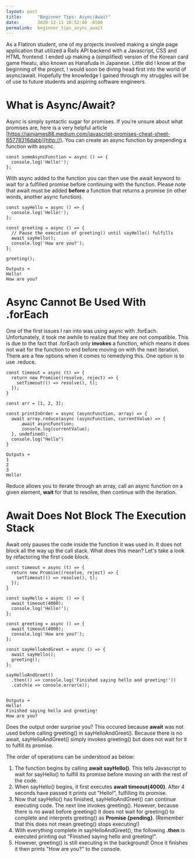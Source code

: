 ```yaml
---
layout: post
title:      "Beginner Tips: Async/Await"
date:       2020-12-11 10:52:40 -0500
permalink:  beginner_tips_async_await
---
```



As a Flatiron student, one of my projects involved making a single page application that utilized a Rails API backend with a Javascript, CSS and HTML frontend. I ended up making a (simplified) version of the Korean card game Hwatu, also known as Hanafuda in Japanese. Little did I know at the beginning of the project, I would soon be diving head first into the world of async/await. Hopefully the knowledge I gained through my struggles will be of use to future students and aspiring software engineers. 

# What is Async/Await?
Async is simply syntactic sugar for promises. If you’re unsure about what promises are, here is a very helpful article [https://iainjames88.medium.com/javascript-promises-cheat-sheet-65778316dabb](http://).
You can create an async function by prepending a function with async.

```
const someAsyncFunction = async () => {
  console.log('Hello!');
};
```

With async added to the function you can then use the await keyword to wait for a fulfilled promise before continuing with the function.
Please note that await must be added **before** a function that returns a promise (in other words, another async function). 

```
const sayHello = async () => {
  console.log('Hello!');
};

const greeting = async () => {
  // Pause the execution of greeting() until sayHello() fulfills
  await sayHello();
  console.log('How are you?');
};

greeting();

Outputs ➜ 
Hello!
How are you?
```

# Async Cannot Be Used With .forEach
One of the first issues I ran into was using async with .forEach. Unfortunately, it took me awhile to realize that they are not compatible. This is due to the fact that .forEach only **invokes** a function, which means it does not wait for the function to end before moving on with the next iteration. There are a few options when it comes to remedying this. One option is to use .reduce.

```
const timeout = async (t) => {
  return new Promise((resolve, reject) => {
    setTimeout(() => resolve(), t);
  });
}

const arr = [1, 2, 3];

const printInOrder = async (asyncFunction, array) => {
  await array.reduce(async (asyncFunction, currentValue) => {
	  await asyncFunction;
	  console.log(currentValue);
  }, undefined);
  console.log("Hello")
}

Outputs ➜ 
1
2
3
Hello!
```

Reduce allows you to iterate through an array, call an async function on a given element, **wait** for that to resolve, then continue with the iteration.

# Await Does Not Block The Execution Stack
Await only pauses the code inside the function it was used in. It does not block all the way up the call stack. What does this mean? Let's take a look by refactoring the first code block.

```
const timeout = async (t) => {
  return new Promise((resolve, reject) => {
    setTimeout(() => resolve(), t);
  });
}

const sayHello = async () => {
  await timeout(4000);
  console.log('Hello!');
};

const greeting = async () => {
  await timeout(4000);
  console.log('How are you?');
};

const sayHelloAndGreet = async () => {
  await sayHello(); 
  greeting();
};

sayHelloAndGreet()
  .then(() => console.log('Finished saying hello and greeting!'))
  .catch(e => console.error(e));


Outputs ➜ 
Hello!
Finished saying hello and greeting!
How are you?
```

Does the output order surprise you? This occured because **await** was not used before calling greeting() in sayHelloAndGreet(). Because there is no await, sayHelloAndGreet() simply invokes greeting() but does not wait for it to fulfill its promise.

The order of operations can be understood as below:
1. The function begins by calling **await sayHello()**. This tells Javascript to wait for sayHello() to fulfill its promise before moving on with the rest of the code.
2. When sayHello() begins, it first executes **await timeout(4000)**. After 4 seconds have passed it prints out "Hello!", fulfilling its promise.
3. Now that sayHello() has finished, sayHelloAndGreet() can continue executing code. The next line invokes greeting(). However, because there is no await before greeting() it does not wait for greeting() to complete and interprets greeting() as  **Promise {pending}**. (Remember that this does not mean greeting() stops executing!)
4. With everything complete in sayHelloAndGreet(), the following **.then** is executed printing out "Finished saying hello and greeting!".
5. However, greeting() is still executing in the background! Once it finishes it then prints "How are you?" to the console. 






